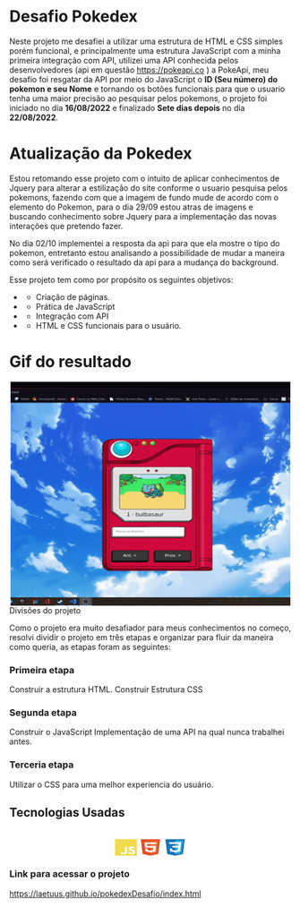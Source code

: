 <h1 align="centre">Desafio Pokedex</h1>

Neste projeto me desafiei a utilizar uma estrutura de HTML e CSS simples porém funcional, e principalmente uma estrutura JavaScript com a minha primeira integração com API, utilizei uma API conhecida pelos desenvolvedores (api em questão https://pokeapi.co ) a PokeApi, meu desafio foi resgatar da API por meio do JavaScript o **ID (Seu número) do pokemon e seu Nome** e tornando os botões funcionais para que o usuario tenha uma maior precisão ao pesquisar pelos pokemons, o projeto foi iniciado no dia **16/08/2022** e finalizado **Sete dias depois** no dia **22/08/2022**.

<h1 align="centre">Atualização da Pokedex</h1>
Estou retomando esse projeto com o intuito de aplicar conhecimentos de Jquery para alterar a estilização do site conforme o usuario pesquisa pelos pokemons, fazendo com que a imagem de fundo mude de acordo com o elemento do Pokemon, para o dia 29/09 estou atras de imagens e buscando conhecimento sobre Jquery para a implementação das novas interações que pretendo fazer.

No dia 02/10 implementei a resposta da api para que ela mostre o tipo do pokemon, entretanto estou analisando a possibilidade de mudar 
a maneira como será verificado o resultado da api para a mudança do background.

Esse projeto tem como por propósito os seguintes objetivos:

* - Criação de páginas.
* - Prática de JavaScript
* - Integração com API
* - HTML e CSS funcionais para o usuário.

# Gif do resultado

<div align="center">
<img align="center" alt="Design do site" height="400" width="500" src="./Design/pokedex.gif">
</div

<h2 align="centre">Divisões do projeto</h2>

Como o projeto era muito desafiador para meus conhecimentos no começo, resolvi dividir o projeto em três etapas e organizar para fluir da maneira como queria, as etapas foram as seguintes:

### Primeira etapa
Construir a estrutura HTML.
Construir Estrutura CSS

### Segunda etapa
Construir o JavaScript
Implementação de uma API na qual nunca trabalhei antes.

### Terceria etapa
Utilizar o CSS para uma melhor experiencia do usuário.


<h2 align="centre">Tecnologias Usadas</h2>

<div align="center">
     <div style="display: inline_block margin-left:auto margin-rigth:auto"><br>
        <img align="center" alt="JavaScript icon" height="30" width="40" src="https://raw.githubusercontent.com/devicons/devicon/master/icons/javascript/javascript-plain.svg">  
       <img align="center" alt="HTML icon" height="30" width="40" src="https://raw.githubusercontent.com/devicons/devicon/master/icons/html5/html5-original.svg">
       <img align="center" alt="CSS icon" height="30" width="40" src="https://raw.githubusercontent.com/devicons/devicon/master/icons/css3/css3-original.svg">
    </div>
</div>

<h3 align="centre"> Link para acessar o projeto</h3>

https://laetuus.github.io/pokedexDesafio/index.html


